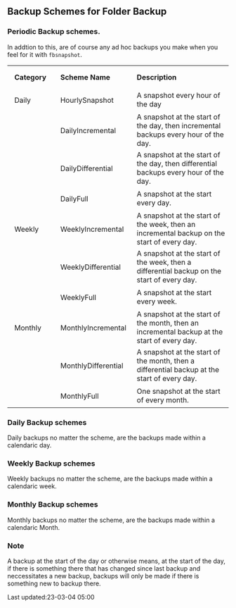 Backup Schemes for Folder Backup
--------------------------------------

### Periodic Backup schemes.

In addtion to this, are of course any ad hoc backups you
make when you feel for it with `fbsnapshot`.

<table>
  <tr>
  <th style="text-align:left;padding:1em;">Category</th>
  <th style="text-align:left;padding:1em;">Scheme Name</th>
  <th style="text-align:left;">Description</th>
  </tr>
  <tr>
  <td style="text-align:left;padding:1em;">Daily</td>
  <td style="text-align:left;padding:1em;">HourlySnapshot</td>
  <td style="text-align:left;">A snapshot every hour of the day</td>
  </tr>
  <tr>
  <td style="text-align:left;padding:1em;"></td>
  <td
  style="text-align:left;padding:1em;">DailyIncremental</td>
  <td style="text-align:left;">A snapshot at the start of the day, then incremental backups every hour of the day.</td>
  </tr>
  <tr>
  <td style="text-align:left;padding:1em;"></td>
  <td
  style="text-align:left;padding:1em;">DailyDifferential</td>
  <td style="text-align:left;">A snapshot at the start of the day, then differential backups every hour of the day.</td>
  </tr>
  <tr>
  <td style="text-align:left;padding:1em;"></td>
  <td style="text-align:left;padding:1em;">DailyFull</td>
  <td style="text-align:left;">A snapshot at the start  every day.</td>
  </tr>
  <tr>
  <td style="text-align:left;padding:1em;">Weekly</td>
  <td
  style="text-align:left;padding:1em;">WeeklyIncremental</td>
  <td style="text-align:left;">A snapshot at the start of the week, then an incremental backup on the start of every day.</td>
  </tr>
  <tr>
  <td style="text-align:left;padding:1em;"></td>
  <td
  style="text-align:left;padding:1em;">WeeklyDifferential</td>
  <td style="text-align:left;">A snapshot at the start of the week, then a differential backup on the start of every day.</td>
  </tr>
  <tr>
  <td style="text-align:left;padding:1em;"></td>
  <td style="text-align:left;padding:1em;">WeeklyFull</td>
  <td style="text-align:left;">A snapshot at the start  every week.</td>
  </tr>
  <tr>
  <td style="text-align:left;padding:1em;">Monthly</td>
  <td
  style="text-align:left;padding:1em;">MonthlyIncremental</td>
  <td style="text-align:left;">A snapshot at the start of the month, then an incremental backup at the start of every day.</td>
  </tr>
  <tr>
  <td style="text-align:left;padding:1em;"></td>
  <td
  style="text-align:left;padding:1em;">MonthlyDifferential</td>
  <td style="text-align:left;">A snapshot at the start of the month, then a differential backup at the start of every day.</td>
  </tr>
  <tr>
  <td style="text-align:left;padding:1em;"></td>
  <td style="text-align:left;padding:1em;">MonthlyFull</td>
  <td style="text-align:left;">One snapshot at the start
  of every month.</td>
  </tr>
</table>

### Daily Backup schemes

Daily backups no matter the scheme, are the backups made
within a calendaric day.

### Weekly Backup schemes

Weekly backups no matter the scheme, are the backups made
within a calendaric week.


### Monthly Backup schemes

Monthly backups no matter the scheme, are the backups made
within a calendaric Month.


### Note

A backup at the start of the day or otherwise means, at the
start of the day, if there is something there that has
changed since last backup and neccessitates a new backup,
backups will only be made if there is something new to
backup there.



  Last updated:23-03-04 05:00
